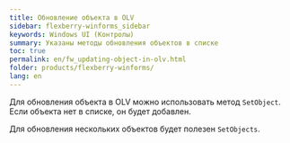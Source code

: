 ```yaml
---
title: Обновление объекта в OLV
sidebar: flexberry-winforms_sidebar
keywords: Windows UI (Контролы)
summary: Указаны методы обновления объектов в списке
toc: true
permalink: en/fw_updating-object-in-olv.html
folder: products/flexberry-winforms/
lang: en
---
```


Для обновления объекта в OLV можно использовать метод `SetObject`. Если объекта нет в списке, он будет добавлен.

Для обновления нескольких объектов будет полезен `SetObjects`.

